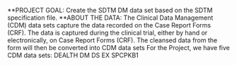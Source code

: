 **PROJECT GOAL:
Create the SDTM DM data set based on the SDTM specification file. 
**ABOUT THE DATA:
The Clinical Data Management (CDM) data sets capture the data recorded on the Case Report Forms (CRF). The data is captured during the clinical trial, either by hand or electronically, on Case Report Forms (CRF).
The cleansed data from the form will then be converted into CDM data sets 
For the Project, we have five CDM data sets:
DEALTH
DM
DS
EX
SPCPKB1
